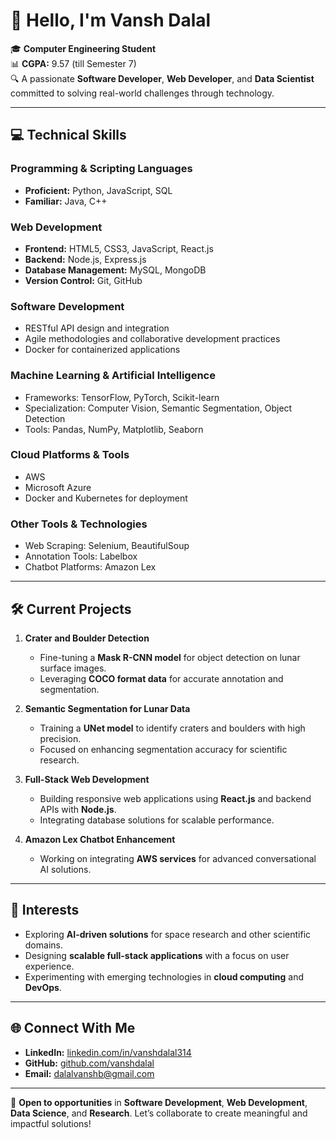  # 👋 Hello, I'm **Vansh Dalal**  

🎓 **Computer Engineering Student**  
📊 **CGPA:** 9.57 (till Semester 7)  
🔍 A passionate **Software Developer**, **Web Developer**, and **Data Scientist** committed to solving real-world challenges through technology.  

---

## 💻 Technical Skills  

### **Programming & Scripting Languages**  
- **Proficient:** Python, JavaScript, SQL  
- **Familiar:** Java, C++  

### **Web Development**  
- **Frontend:** HTML5, CSS3, JavaScript, React.js  
- **Backend:** Node.js, Express.js  
- **Database Management:** MySQL, MongoDB  
- **Version Control:** Git, GitHub  

### **Software Development**  
- RESTful API design and integration  
- Agile methodologies and collaborative development practices  
- Docker for containerized applications  

### **Machine Learning & Artificial Intelligence**  
- Frameworks: TensorFlow, PyTorch, Scikit-learn  
- Specialization: Computer Vision, Semantic Segmentation, Object Detection  
- Tools: Pandas, NumPy, Matplotlib, Seaborn  

### **Cloud Platforms & Tools**  
- AWS
- Microsoft Azure  
- Docker and Kubernetes for deployment  

### **Other Tools & Technologies**  
- Web Scraping: Selenium, BeautifulSoup  
- Annotation Tools: Labelbox  
- Chatbot Platforms: Amazon Lex  

---

## 🛠️ Current Projects  

1. **Crater and Boulder Detection**  
   - Fine-tuning a **Mask R-CNN model** for object detection on lunar surface images.  
   - Leveraging **COCO format data** for accurate annotation and segmentation.  

2. **Semantic Segmentation for Lunar Data**  
   - Training a **UNet model** to identify craters and boulders with high precision.  
   - Focused on enhancing segmentation accuracy for scientific research.  

3. **Full-Stack Web Development**  
   - Building responsive web applications using **React.js** and backend APIs with **Node.js**.  
   - Integrating database solutions for scalable performance.  

4. **Amazon Lex Chatbot Enhancement**  
   - Working on integrating **AWS services** for advanced conversational AI solutions.  

---
## 🌟 Interests  

- Exploring **AI-driven solutions** for space research and other scientific domains.  
- Designing **scalable full-stack applications** with a focus on user experience.  
- Experimenting with emerging technologies in **cloud computing** and **DevOps**.  

---

## 🌐 Connect With Me  

- **LinkedIn:** [linkedin.com/in/vanshdalal314](#)    
- **GitHub:** [github.com/vanshdalal](#)  
- **Email:** dalalvanshb@gmail.com  

---

📌 **Open to opportunities** in **Software Development**, **Web Development**, **Data Science**, and **Research**. Let’s collaborate to create meaningful and impactful solutions!  
